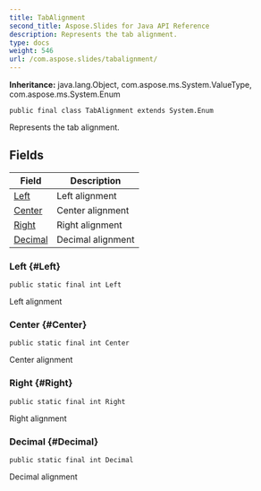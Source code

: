 ```yaml
---
title: TabAlignment
second_title: Aspose.Slides for Java API Reference
description: Represents the tab alignment.
type: docs
weight: 546
url: /com.aspose.slides/tabalignment/
---
```

**Inheritance:**
java.lang.Object, com.aspose.ms.System.ValueType, com.aspose.ms.System.Enum
```
public final class TabAlignment extends System.Enum
```

Represents the tab alignment.
## Fields

| Field | Description |
| --- | --- |
| [Left](#Left) | Left alignment |
| [Center](#Center) | Center alignment |
| [Right](#Right) | Right alignment |
| [Decimal](#Decimal) | Decimal alignment |
### Left {#Left}
```
public static final int Left
```


Left alignment

### Center {#Center}
```
public static final int Center
```


Center alignment

### Right {#Right}
```
public static final int Right
```


Right alignment

### Decimal {#Decimal}
```
public static final int Decimal
```


Decimal alignment

